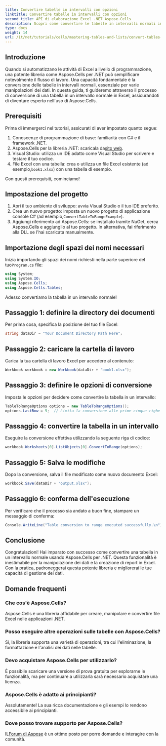 ```yaml
---
title: Convertire tabelle in intervalli con opzioni
linktitle: Convertire tabelle in intervalli con opzioni
second_title: API di elaborazione Excel .NET Aspose.Cells
description: Scopri come convertire le tabelle in intervalli normali in Excel in modo programmatico. Che tu sia uno sviluppatore esperto o un principiante, questo tutorial fornisce istruzioni passo dopo passo.
type: docs
weight: 14
url: /it/net/tutorials/cells/mastering-tables-and-lists/convert-tables-to-range-with-options/
---
```

## Introduzione

Quando si automatizzano le attività di Excel a livello di programmazione, una potente libreria come Aspose.Cells per .NET può semplificare notevolmente il flusso di lavoro. Una capacità fondamentale è la conversione delle tabelle in intervalli normali, essenziale per varie manipolazioni dei dati. In questa guida, ti guideremo attraverso il processo di conversione di una tabella in un intervallo normale in Excel, assicurandoti di diventare esperto nell'uso di Aspose.Cells.

## Prerequisiti

Prima di immergerci nel tutorial, assicurati di aver impostato quanto segue:

1. Conoscenze di programmazione di base: familiarità con C# e il framework .NET.
2.  Aspose.Cells per la libreria .NET: scaricala da[sito web](https://releases.aspose.com/cells/net/).
3. Visual Studio: utilizza un IDE adatto come Visual Studio per scrivere e testare il tuo codice.
4.  File Excel con una tabella: crea o utilizza un file Excel esistente (ad esempio,`book1.xlsx`) con una tabella di esempio.

Con questi prerequisiti, cominciamo!

## Impostazione del progetto

1. Apri il tuo ambiente di sviluppo: avvia Visual Studio o il tuo IDE preferito.
2. Crea un nuovo progetto: imposta un nuovo progetto di applicazione console C# (ad esempio,`ConvertTableToRangeExample`).
3. Aggiungi riferimento ad Aspose.Cells: se installato tramite NuGet, cerca Aspose.Cells e aggiungilo al tuo progetto. In alternativa, fai riferimento alla DLL se l'hai scaricata manualmente.

## Importazione degli spazi dei nomi necessari

 Inizia importando gli spazi dei nomi richiesti nella parte superiore del tuo`Program.cs` file:

```csharp
using System;
using System.IO;
using Aspose.Cells;
using Aspose.Cells.Tables;
```

Adesso convertiamo la tabella in un intervallo normale!

## Passaggio 1: definire la directory dei documenti

Per prima cosa, specifica la posizione del tuo file Excel:

```csharp
string dataDir = "Your Document Directory Path Here";
```

## Passaggio 2: caricare la cartella di lavoro

Carica la tua cartella di lavoro Excel per accedere al contenuto:

```csharp
Workbook workbook = new Workbook(dataDir + "book1.xlsx");
```

## Passaggio 3: definire le opzioni di conversione

Imposta le opzioni per decidere come convertire la tabella in un intervallo:

```csharp
TableToRangeOptions options = new TableToRangeOptions();
options.LastRow = 5;  // Limita la conversione alle prime cinque righe della tabella
```

## Passaggio 4: convertire la tabella in un intervallo

Eseguire la conversione effettiva utilizzando la seguente riga di codice:

```csharp
workbook.Worksheets[0].ListObjects[0].ConvertToRange(options);
```

## Passaggio 5: Salva le modifiche

Dopo la conversione, salva il file modificato come nuovo documento Excel:

```csharp
workbook.Save(dataDir + "output.xlsx");
```

## Passaggio 6: conferma dell'esecuzione

Per verificare che il processo sia andato a buon fine, stampare un messaggio di conferma:

```csharp
Console.WriteLine("Table conversion to range executed successfully.\n");
```

## Conclusione

Congratulazioni! Hai imparato con successo come convertire una tabella in un intervallo normale usando Aspose.Cells per .NET. Questa funzionalità è inestimabile per la manipolazione dei dati e la creazione di report in Excel. Con la pratica, padroneggerai questa potente libreria e migliorerai le tue capacità di gestione dei dati.

## Domande frequenti

### Che cos'è Aspose.Cells?  
Aspose.Cells è una libreria affidabile per creare, manipolare e convertire file Excel nelle applicazioni .NET.

### Posso eseguire altre operazioni sulle tabelle con Aspose.Cells?  
Sì, la libreria supporta una varietà di operazioni, tra cui l'eliminazione, la formattazione e l'analisi dei dati nelle tabelle.

### Devo acquistare Aspose.Cells per utilizzarlo?  
È possibile scaricare una versione di prova gratuita per esplorarne le funzionalità, ma per continuare a utilizzarla sarà necessario acquistare una licenza.

### Aspose.Cells è adatto ai principianti?  
Assolutamente! La sua ricca documentazione e gli esempi lo rendono accessibile ai principianti.

### Dove posso trovare supporto per Aspose.Cells?  
 IL[Forum di Aspose](https://forum.aspose.com/c/cells/9) è un ottimo posto per porre domande e interagire con la comunità.